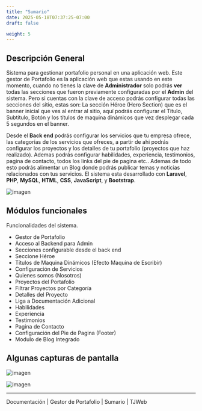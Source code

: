 ```yaml
---
title: "Sumario"
date: 2025-05-18T07:37:25-07:00
draft: false

weight: 5
---
```


## Descripción General
Sistema para gestionar portafolio personal en una aplicación web. Este gestor de Portafolio es la aplicación web que estas usando en este momento, cuando no tienes la clave de <b>Administrador</b> solo podrás <b>ver</b> todas las secciones que fueron previamente configuradas por el <b>Admin</b> del sistema. Pero si cuentas con la clave de acceso podrás configurar todas las secciones del sitio, estas son: La sección Héroe (Hero Section) que es el banner inicial que ves al entrar al sitio, aquí podrás configurar el Titulo, Subtitulo, Botón y los títulos de maquina dinámicos que vez desplegar cada 5 segundos en el banner. 

Desde el <b>Back end</b> podrás configurar los servicios que tu empresa ofrece, las categorías de los servicios que ofreces, a partir de ahi podrás configurar los proyectos y los detalles de tu portafolio (proyectos que haz realizado). Ademas podrás configurar habilidades, experiencia, testimonios, pagina de contacto, todos los links del pie de pagina etc.. Ademas de todo esto podrás alimentar un Blog donde podrás publicar temas y noticias relacionados con tus servicios. El sistema esta desarrollado con <b>Laravel</b>, <b>PHP</b>, <b>MySQL</b>, <b>HTML</b>, <b>CSS</b>, <b>JavaScript</b>, y <b>Bootstrap</b>.

![imagen](/proyectos/portafolio/portafolio_fe_main_opt_700x500.png)

## Módulos funcionales 
Funcionalidades del sistema.

- Gestor de Portafolio
- Acceso al Backend para Admin
- Secciones configurable desde el back end
- Seccione Héroe
- Títulos de Maquina Dinámicos (Efecto Maquina de Escribir)
- Configuración de Servicios
- Quienes somos (Nosotros)
- Proyectos del Portafolio
- Filtrar Proyectos por Categoría
- Detalles del Proyecto
- Liga a Documentación Adicional
- Habilidades
- Experiencia
- Testimonios
- Pagina de Contacto
- Configuración del Pie de Pagina (Footer)
- Modulo de Blog Integrado

## Algunas capturas de pantalla

![imagen](/proyectos/portafolio/par1_540x330.png)

![imagen](/proyectos/portafolio/par2_540x330.png)


***
Documentación | Gestor de Portafolio | Sumario | TJWeb



